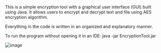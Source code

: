 This is a simple encryption tool with a graphical user interface (GUI) built using Java. It allows users to encrypt and decrypt text and file using AES encryption algorithm.

Everything in the code is written in an organized and explanatory manner.

To run the program without opening it in an IDE:
java -jar EncryptionTool.jar

![image](https://github.com/user-attachments/assets/9dbbcdee-61b0-4083-ab87-b61dab67524b)
